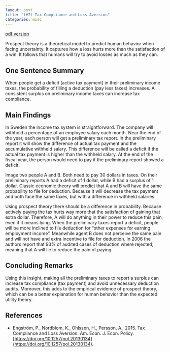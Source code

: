 ```yaml
---
layout: post
title: "(#7) Tax Compliance and Loss Aversion"
categories: misc
---
```


[pdf version](https://jjgecon.github.io/files/opecon_pdfs/7.pdf)

Prospect theory is a theoretical model to predict human behavior when facing uncertainty. It captures how a loss hurts more than the satisfaction of a win. It follows that humans will try to avoid losses as much as they can.

## One Sentence Summary

When people get a deficit (active tax payment) in their preliminary income taxes, the probability of filling a deduction (pay less taxes) increases. A consistent surplus on preliminary income taxes can increase tax compliance.

## Main Findings

In Sweden the income tax system is straightforward. The company will withhold a percentage of an employee salary each month. Near the end of the year, each person will get a preliminary tax report. In the preliminary report it will show the difference of actual tax payment and the accumulative withheld salary. This difference will be called a deficit if the actual tax payment is higher than the withheld salary. At the end of the fiscal year, the person would need to pay if the preliminary report showed a deficit.

Image two people A and B. Both need to pay 30 dollars in taxes. On their preliminary reports A had a deficit of 1 dollar, while B had a surplus of 1 dollar. Classic economic theory will predict that A and B will have the same probability to file for deduction. Because it will decrease the tax payment and both face the same taxes, but with a difference in withheld salaries.

Using prospect theory there should be a difference in probability. Because actively paying the tax hurts way more that the satisfaction of gaining that extra dollar. Therefore, A will do anything in their power to reduce this pain, even if it means lying. When the preliminary taxes report a deficit, people will be more inclined to file deduction for “other expenses for earning employment income”. Meanwhile agent B does not perceive the same pain and will not have and extra incentive to file for deduction. In 2006 the authors report that 93% of audited cases of deduction where rejected, meaning that A will lie to reduce the pain of paying.

## Concluding Remarks

Using this insight, making all the preliminary taxes to report a surplus can increase tax compliance (tax payment) and avoid unnecessary deduction audits. Moreover, this adds to the empirical evidence of prospect theory, which can be a better explanation for human behavior than the expected utility theory.

## References

* Engström, P., Nordblom, K., Ohlsson, H., Persson, A., 2015. Tax Compliance and Loss Aversion. Am. Econ. J. Econ. Policy. [https://doi.org/10.1257/pol.20130134](https://doi.org/10.1257/pol.20130134).



